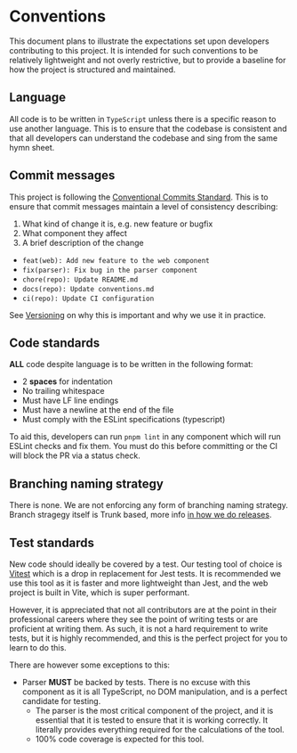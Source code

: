 # Conventions
This document plans to illustrate the expectations set upon developers contributing to this project. It is intended for such conventions to be relatively lightweight and not overly restrictive, but to provide a baseline for how the project is structured and maintained.

## Language
All code is to be written in `TypeScript` unless there is a specific reason to use another language. This is to ensure that the codebase is consistent and that all developers can understand the codebase and sing from the same hymn sheet.

## Commit messages
This project is following the [Conventional Commits Standard](https://www.conventionalcommits.org/en/v1.0.0/#summary). This is to ensure that commit messages maintain a level of consistency describing:

1. What kind of change it is, e.g. new feature or bugfix
2. What component they affect
3. A brief description of the change

- `feat(web): Add new feature to the web component`
- `fix(parser): Fix bug in the parser component`
- `chore(repo): Update README.md`
- `docs(repo): Update conventions.md`
- `ci(repo): Update CI configuration`

See [Versioning](./versioning.md) on why this is important and why we use it in practice.

## Code standards
**ALL** code despite language is to be written in the following format:

- 2 **spaces** for indentation
- No trailing whitespace
- Must have LF line endings
- Must have a newline at the end of the file
- Must comply with the ESLint specifications (typescript)

To aid this, developers can run `pnpm lint` in any component which will run ESLint checks and fix them. You must do this before committing or the CI will block the PR via a status check.

## Branching naming strategy
There is none. We are not enforcing any form of branching naming strategy. Branch stragegy itself is Trunk based, more info [in how we do releases](./how-do-we-release.md).

## Test standards
New code should ideally be covered by a test. Our testing tool of choice is [Vitest](https://vitest.dev/guide/) which is a drop in replacement for Jest tests. It is recommended we use this tool as it is faster and more lightweight than Jest, and the web project is built in Vite, which is super performant.

However, it is appreciated that not all contributors are at the point in their professional careers where they see the point of writing tests or are proficient at writing them. As such, it is not a hard requirement to write tests, but it is highly recommended, and this is the perfect project for you to learn to do this.

There are however some exceptions to this:

* Parser **MUST** be backed by tests. There is no excuse with this component as it is all TypeScript, no DOM manipulation, and is a perfect candidate for testing.
  * The parser is the most critical component of the project, and it is essential that it is tested to ensure that it is working correctly. It literally provides everything required for the calculations of the tool.
  * 100% code coverage is expected for this tool.